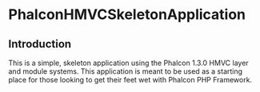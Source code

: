 PhalconHMVCSkeletonApplication
=======================

Introduction
------------
This is a simple, skeleton application using the Phalcon 1.3.0 HMVC layer and module
systems. This application is meant to be used as a starting place for those
looking to get their feet wet with Phalcon PHP Framework.
